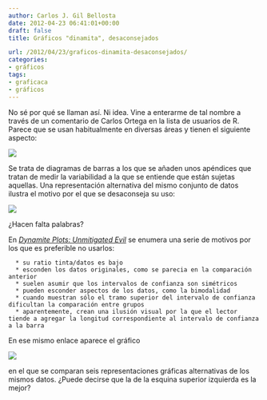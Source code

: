 ```yaml
---
author: Carlos J. Gil Bellosta
date: 2012-04-23 06:41:01+00:00
draft: false
title: Gráficos "dinamita", desaconsejados

url: /2012/04/23/graficos-dinamita-desaconsejados/
categories:
- gráficos
tags:
- graficaca
- gráficos
---
```


No sé por qué se llaman así. Ni idea. Vine a enterarme de tal nombre a través de un comentario de Carlos Ortega en la lista de usuarios de R. Parece que se usan habitualmente en diversas áreas y tienen el siguiente aspecto:

[![](/wp-uploads/2012/04/dinamita00.png)
](/wp-uploads/2012/04/dinamita00.png)

Se trata de diagramas de barras a los que se añaden unos apéndices que tratan de medir la variabilidad a la que se entiende que están sujetas aquellas. Una representación alternativa del mismo conjunto de datos ilustra el motivo por el que se desaconseja su uso:

[![](/wp-uploads/2012/04/dinamita01.png)
](/wp-uploads/2012/04/dinamita01.png)

¿Hacen falta palabras?

En _[Dynamite Plots: Unmitigated Evil](http://emdbolker.wikidot.com/blog:dynamite)_ se enumera una serie de motivos por los que es preferible no usarlos:



	  * su ratio tinta/datos es bajo
	  * esconden los datos originales, como se parecia en la comparación anterior
	  * suelen asumir que los intervalos de confianza son simétricos
	  * pueden esconder aspectos de los datos, como la bimodalidad
	  * cuando muestran sólo el tramo superior del intervalo de confianza dificultan la comparación entre grupos
	  * aparentemente, crean una ilusión visual por la que el lector tiende a agregar la longitud correspondiente al intervalo de confianza a la barra


En ese mismo enlace aparece el gráfico

[![](/wp-uploads/2012/04/dinamita02.png)
](/wp-uploads/2012/04/dinamita02.png)

en el que se comparan seis representaciones gráficas alternativas de los mismos datos. ¿Puede decirse que la de la esquina superior izquierda es la mejor?
